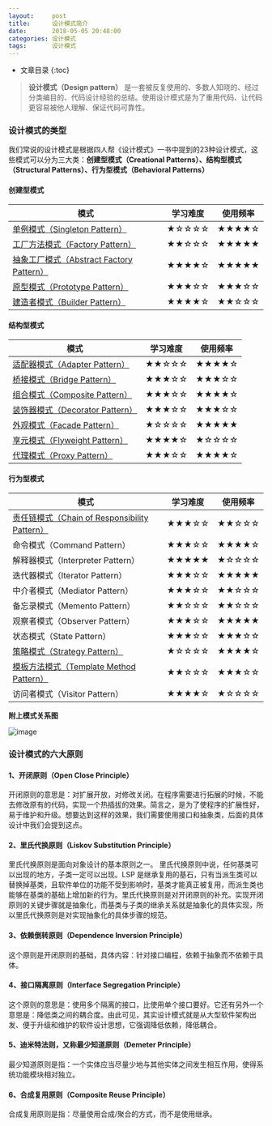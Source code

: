 ```yaml
---
layout:     post
title:      设计模式简介
date:       2018-05-05 20:48:00
categories: 设计模式
tags:       设计模式
---
```


* 文章目录
{:toc}

> **设计模式（Design pattern）** 是一套被反复使用的、多数人知晓的、经过分类编目的、代码设计经验的总结。使用设计模式是为了重用代码、让代码更容易被他人理解、保证代码可靠性。



### 设计模式的类型

我们常说的设计模式是根据四人帮《设计模式》一书中提到的23种设计模式，这些模式可以分为三大类：**创建型模式（Creational Patterns）、结构型模式（Structural Patterns）、行为型模式（Behavioral Patterns）**


#### 创建型模式

模式 | 学习难度 | 使用频率
---|---|---
[单例模式（Singleton Pattern）](https://yaokuan.github.io/2018/05/06/Singleton-Pattern/)|★☆☆☆☆|★★★★☆
[工厂方法模式（Factory Pattern）](https://yaokuan.github.io/2018/05/11/Factory-Function-Pattern/)|★★☆☆☆|★★★★★
[抽象工厂模式（Abstract Factory Pattern）](https://yaokuan.github.io/2018/05/11/Abstract-Factory-Pattern/)|★★★★☆|★★★★★
[原型模式（Prototype Pattern）](https://yaokuan.github.io/2018/05/13/Prototype-Design-Patern/)|★★★☆☆|★★★☆☆
[建造者模式（Builder Pattern）](https://yaokuan.github.io/2018/05/12/Builder-Design-Pattern/)|★★★★☆|★★☆☆☆

#### 结构型模式 

模式 | 学习难度 | 使用频率
---|---|---
[适配器模式（Adapter Pattern）](https://yaokuan.github.io/2018/05/25/Adapter-Design-Pattern/)|★★☆☆☆|★★★★☆
[桥接模式（Bridge Pattern）](https://yaokuan.github.io/2018/05/26/Bridge-Design-Pattern/)|★★★☆☆|★★★☆☆
[组合模式（Composite Pattern）](https://yaokuan.github.io/2018/06/02/Design-Pattern-Composite/)|★★★☆☆|★★★★☆
[装饰器模式（Decorator Pattern）](https://yaokuan.github.io/2018/05/01/decorate-design-pattern/)|★★★☆☆|★★★☆☆
[外观模式（Facade Pattern）](https://yaokuan.github.io/2018/05/27/Facade-Design-Pattern/)|★☆☆☆☆|★★★★★
[享元模式（Flyweight Pattern）](https://yaokuan.github.io/2018/06/02/Flyweight-Design-Pattern/)|★★★★☆|★☆☆☆☆
[代理模式（Proxy Pattern）](https://yaokuan.github.io/2018/06/02/Proxy-Design-Pattern/)|★★★☆☆|★★★★☆

#### 行为型模式

模式 | 学习难度 | 使用频率
---|---|---
[责任链模式（Chain of Responsibility Pattern）](https://yaokuan.github.io/2018/06/02/Chain-Design-Pattern/)|★★★☆☆|★★☆☆☆
命令模式（Command Pattern）|★★★☆☆|★★★★☆
解释器模式（Interpreter Pattern）|★★★★★|★☆☆☆☆
迭代器模式（Iterator Pattern）|★★★☆☆|★★★★★
中介者模式（Mediator Pattern）|★★★☆☆|★★☆☆☆
备忘录模式（Memento Pattern）|★★☆☆☆|★★☆☆☆
观察者模式（Observer Pattern）|★★★☆☆|★★★★★
状态模式（State Pattern）|★★★☆☆|★★★☆☆
[策略模式（Strategy Pattern）](https://yaokuan.github.io/2018/06/02/Strategy-Design-Pattern/)|★☆☆☆☆|★★★★☆
[模板方法模式（Template Method Pattern）](https://yaokuan.github.io/2018/06/06/Template-Design-Pattern/)|★★☆☆☆|★★★☆☆
访问者模式（Visitor Pattern）|★★★★☆|★☆☆☆☆

**附上模式关系图**

![image](http://oc26wuqdw.bkt.clouddn.com/2018/5/designPattern/design-pattern-relations.jpg)

### 设计模式的六大原则
#### 1、开闭原则（Open Close Principle）

开闭原则的意思是：对扩展开放，对修改关闭。在程序需要进行拓展的时候，不能去修改原有的代码，实现一个热插拔的效果。简言之，是为了使程序的扩展性好，易于维护和升级。想要达到这样的效果，我们需要使用接口和抽象类，后面的具体设计中我们会提到这点。

#### 2、里氏代换原则（Liskov Substitution Principle）

里氏代换原则是面向对象设计的基本原则之一。 里氏代换原则中说，任何基类可以出现的地方，子类一定可以出现。LSP 是继承复用的基石，只有当派生类可以替换掉基类，且软件单位的功能不受到影响时，基类才能真正被复用，而派生类也能够在基类的基础上增加新的行为。里氏代换原则是对开闭原则的补充。实现开闭原则的关键步骤就是抽象化，而基类与子类的继承关系就是抽象化的具体实现，所以里氏代换原则是对实现抽象化的具体步骤的规范。

#### 3、依赖倒转原则（Dependence Inversion Principle）

这个原则是开闭原则的基础，具体内容：针对接口编程，依赖于抽象而不依赖于具体。

#### 4、接口隔离原则（Interface Segregation Principle）

这个原则的意思是：使用多个隔离的接口，比使用单个接口要好。它还有另外一个意思是：降低类之间的耦合度。由此可见，其实设计模式就是从大型软件架构出发、便于升级和维护的软件设计思想，它强调降低依赖，降低耦合。

#### 5、迪米特法则，又称最少知道原则（Demeter Principle）

最少知道原则是指：一个实体应当尽量少地与其他实体之间发生相互作用，使得系统功能模块相对独立。

#### 6、合成复用原则（Composite Reuse Principle）

合成复用原则是指：尽量使用合成/聚合的方式，而不是使用继承。
